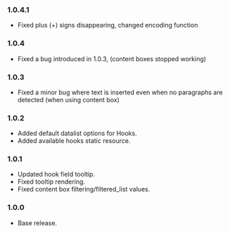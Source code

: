 ### 1.0.4.1
* Fixed plus (+) signs disappearing, changed encoding function

### 1.0.4
* Fixed a bug introduced in 1.0.3, (content boxes stopped working)

### 1.0.3
* Fixed a minor bug where text is inserted even when no paragraphs are detected (when using content box)

### 1.0.2
* Added default datalist options for Hooks.
* Added available hooks static resource.

### 1.0.1
* Updated hook field tooltip.
* Fixed tooltip rendering.
* Fixed content box filtering/filtered_list values.

### 1.0.0
* Base release.